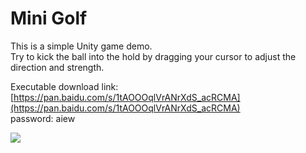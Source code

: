 # Mini Golf
This is a simple Unity game demo.<br>
Try to kick the ball into the hold by dragging your cursor to adjust the direction and strength.<br>

Executable download link:<br>
[https://pan.baidu.com/s/1tAOOOqlVrANrXdS_acRCMA](https://pan.baidu.com/s/1tAOOOqlVrANrXdS_acRCMA)<br>
password: aiew<br>

![](screenshot1.JPG)
